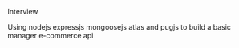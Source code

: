 Interview

Using nodejs expressjs mongoosejs atlas and pugjs to build a basic manager e-commerce api
